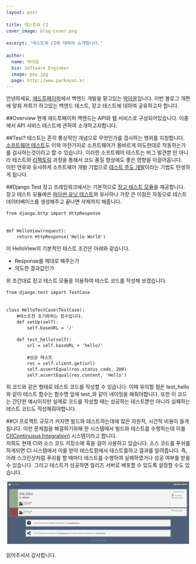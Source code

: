 ```yaml
---
layout: post

title: 테스트와 CI
cover_image: blog-cover.png

excerpt: "테스트와 CI에 대하여 소개합니다."

author:
  name: 박아윤
  bio: Software Engineer
  image: pay.jpg
  page: http://www.parkayun.kr
---
```


안녕하세요, [애드투페이퍼](http://www.add2paper.com)에서 백엔드 개발을 맡고있는 [박아윤](http://www.parkayun.kr)입니다. 이번 블로그 개편에 맞춰 저희가 하고있는 백엔드 테스트, 장고 테스트에 대하여 공유하고자 합니다.

##Overview
현재 애드투페이퍼 백엔드는 API와 웹 서비스로 구성되어있습니다. 이중에서 API 서비스 테스트에 관하여 소개하고자합니다.

##Test?
테스트는 흔히 통상적인 개념으로 무엇인가를 검사하는 행위를 지칭합니다.  
[소프트웨어 테스트](http://ko.wikipedia.org/wiki/%EC%86%8C%ED%94%84%ED%8A%B8%EC%9B%A8%EC%96%B4_%ED%85%8C%EC%8A%A4%ED%8A%B8)도 이와 마찬가지로 소프트웨어가 올바르게 의도한대로 작동하는가를 검사하는것이라고 할 수 있습니다. 이러한 소프트웨어 테스트는 버그 발견뿐 만 아니라 테스트와 [리팩토링](http://ko.wikipedia.org/wiki/%EB%A6%AC%ED%8C%A9%ED%86%A0%EB%A7%81) 과정을 통해서 코드 품질 향상에도 좋은 영향을 이끌어옵니다.  
이런 연유와 유사하게 소프트웨어 개발 기법으로 [테스트 주도 개발](http://ko.wikipedia.org/wiki/%ED%85%8C%EC%8A%A4%ED%8A%B8_%EC%A3%BC%EB%8F%84_%EA%B0%9C%EB%B0%9C)이라는 기법도 탄생하게 됩니다.

##Django Test
장고 프레임워크에서는 기본적으로 [장고 테스트 모듈](https://docs.djangoproject.com/en/1.7/topics/testing/overview/)을 제공합니다.  
장고 테스트 모듈에은 [파이썬 유닛 테스트](https://docs.python.org/2/library/unittest.html)와 유사하나 가장 큰 이점은 자동으로 테스트 데이터베이스를 생성해주고 끝나면 삭제까지 해줍니다.

    from django.http import HttpResponse
    
    
    def HelloView(request):
        return HttpResponse('Hello World')

이 HelloView의 기본적인 테스트 조건은 아래와 같습니다.
* Response를 제대로 해주는가
* 의도한 결과값인가  

위 조건대로 장고 테스트 모듈을 이용하여 테스트 코드를 작성해 보겠습니다.

    from django.test import TestCase
    
    
    class HelloTestCase(TestCase):
        #테스트전 초기화하는 함수입니다.
        def setUp(self):
            self.baseURL = '/'
            
        def test_hello(self):
            url = self.baseURL + 'hello/'
            
            #성공 테스트
            res = self.client.get(url)
            self.assertEqual(res.status_code, 200)
            self.assertEqual(res.content, 'Hello')
              
위 코드와 같은 형태로 테스트 코드를 작성할 수 있습니다. 이때 유의할 점은 test\_hello와 같이 테스트 함수는 함수명 앞에 test\_와 같이 네이밍을 해줘야합니다. 또한 이 코드는 간단한 예시이지만 실제로 코드를 작성할 때는 성공하는 테스트뿐만 아니라 실패하는 테스트 코드도 작성해줘야합니다.

##CI
프로젝트 규모가 커지면 빌드와 테스트하는데에 많은 자원적, 시간적 비용이 들게 됩니다. 이런 문제점을 해결하기위해 한 시스템에서 빌드와 테스트를 수행하는데 이를 [CI(Continuous Integration)](http://ko.wikipedia.org/wiki/%EC%A7%80%EC%86%8D%EC%A0%81%EC%9D%B8_%ED%86%B5%ED%95%A9) 시스템이라고 합니다.  
저희도 현재 CI와 소스 코드 저장소에 훅을 걸어 사용하고 있습니다. 소스 코드를 푸쉬를 하게되면 CI 시스템에서 이를 받아 테스트팜에서 테스트를하고 결과를 알려줍니다. 즉, 아래 스크린샷처럼 푸쉬를 할 때마다 테스트를 수행하여 실패하였거나 성공 여부를 받을 수 있습니다. 그리고 테스트가 성공하면 릴리즈 서버로 배포할 수 있도록 설정할 수도 있습니다.

![테스트 피드백](/images/test_feedback.png)  

읽어주셔서 감사합니다.